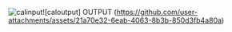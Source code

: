  ![calinput](https://github.com/user-attachments/assets/55f60c5c-3fbd-4530-84fb-363ce91e6e0d)![caloutput] OUTPUT (https://github.com/user-attachments/assets/21a70e32-6eab-4063-8b3b-850d3fb4a80a)
